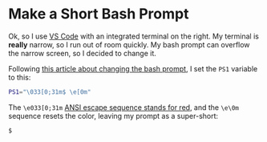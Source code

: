 #  Make a Short Bash Prompt

Ok, so I use [VS Code][1] with an integrated terminal on the right. My terminal is **really** narrow, so I run out of room quickly. My bash  prompt can overflow the narrow screen, so I decided to change it.

Following [this article about changing the bash prompt][2], I set the `PS1` variable to this:

```bash
PS1="\033[0;31m$ \e[0m"
```

The `\e033[0;31m` [ANSI escape sequence stands for red][3], and the `\e\0m` sequence resets the color, leaving my prompt as a super-short:

```bash
$
```

[1]:https://code.visualstudio.com/docs/editor/integrated-terminal
[2]:https://www.cyberciti.biz/faq/bash-shell-change-the-color-of-my-shell-prompt-under-linux-or-unix/
[3]:https://stackoverflow.com/a/28938235
